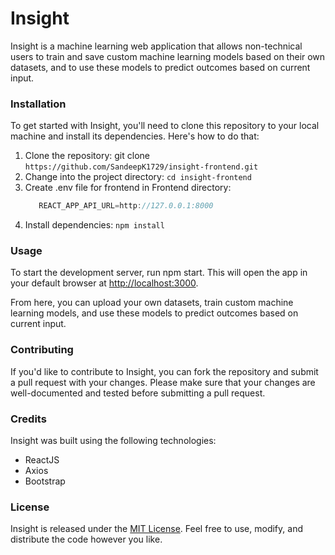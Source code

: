 # Insight
Insight is a machine learning web application that allows non-technical users to train and save custom machine learning models based on their own datasets, and to use these models to predict outcomes based on current input.

### Installation
To get started with Insight, you'll need to clone this repository to your local machine and install its dependencies. Here's how to do that:

1. Clone the repository: git clone `https://github.com/SandeepK1729/insight-frontend.git`
2. Change into the project directory: `cd insight-frontend`
1. Create .env file for frontend in Frontend directory: 
   ```javascript Copy code
      REACT_APP_API_URL=http://127.0.0.1:8000
    ```
3. Install dependencies: `npm install`

### Usage
To start the development server, run npm start. This will open the app in your default browser at [http://localhost:3000](http://localhost:3000).

From here, you can upload your own datasets, train custom machine learning models, and use these models to predict outcomes based on current input.

### Contributing
If you'd like to contribute to Insight, you can fork the repository and submit a pull request with your changes. Please make sure that your changes are well-documented and tested before submitting a pull request.

### Credits
Insight was built using the following technologies:

- ReactJS
- Axios
- Bootstrap
    
### License
Insight is released under the [MIT License](https://opensource.org/license/MIT/). Feel free to use, modify, and distribute the code however you like.
